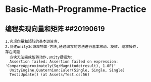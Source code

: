 # Basic-Math-Programme-Practice
编程实现向量和矩阵
##20190619
----
    1.实现向量和矩阵的基本运算库.
    2.创建unity3d游戏物体-方块,通过编写的方法进行基本移动、旋转、缩放操作.
    存在问题
      方块无法完成旋转动作,unity报错为:
      Assertion failed: Assertion failed on expression: 'CompareApproximately(SqrMagnitude(result), 1.0F)'
      UnityEngine.Quaternion:Euler(Single, Single, Single)
      Test:Update() (at Assets/Test.cs:56)
     
